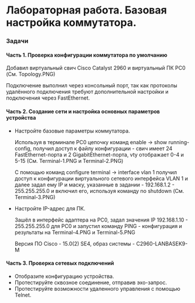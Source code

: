 # Лабораторная работа. Базовая настройка коммутатора.

### Задачи

#### Часть 1. Проверка конфигурации коммутатора по умолчанию
Добавил виртуальный свич Cisco Catalyst 2960 и виртуальный ПК PC0 (См. Topology.PNG)

Подключение выполнил через консольный порт, так как протоколы удалённого подключения требуют дополнительной настройки и подключения через FastEthernet.

#### Часть 2. Создание сети и настройка основных параметров устройства
- Настройте базовые параметры коммутатора.

  Используя в терминале PC0 цепочку команд enable -> show running-config, получил доступ к файлу конфигурации - свич имеет 24 FastEthernet-порта и 2 GigabitEthernet-порта, vty отображает 0-4 и 5-15 (См. Terminal-1.PNG и Terminal-2.PNG)
  
  C помощью команд configure terminal -> interface vlan 1 получил доступ к конфигурации виртуального сетевого интерфейса VLAN 1 и далее задал ему IP и маску, указанные в задании - 192.168.1.2 - 255.255.255.0 и включил его, используя команду no shutdown (См. Terminal-3.PNG)
  
- Настройте IP-адрес для ПК.

  Зашёл в интерфейс адаптера на PC0, задал значения IP 192.168.1.10 - 255.255.255.0 для PC0 и запустил команду PING - конфигурация и результаты на Terminal-4.PNG и Terminal-5.PNG

  Версия ПО Cisco - 15.0(2) SE4, образ системы - C2960-LANBASEK9-M

  

#### Часть 3. Проверка сетевых подключений
- Отобразите конфигурацию устройства.
- Протестируйте сквозное соединение, отправив эхо-запрос.
- Протестируйте возможности удаленного управления с помощью Telnet.
